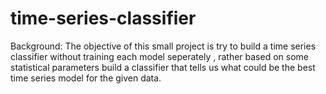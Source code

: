 # time-series-classifier

Background:
The objective of this small project is try to build a time series classifier without training each model seperately , rather based on some statistical parameters
build a classifier that tells us what could be the best time series model for the given data. 
